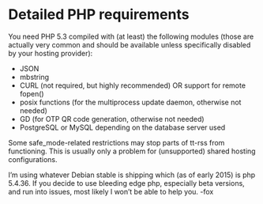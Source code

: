 Detailed PHP requirements
=========================

You need PHP 5.3 compiled with (at least) the following modules (those
are actually very common and should be available unless specifically
disabled by your hosting provider):

-   JSON
-   mbstring
-   CURL (not required, but highly recommended) OR support for remote
    fopen()
-   posix functions (for the multiprocess update daemon, otherwise not
    needed)
-   GD (for OTP QR code generation, otherwise not needed)
-   PostgreSQL or MySQL depending on the database server used

Some safe\_mode-related restrictions may stop parts of tt-rss from
functioning. This is usually only a problem for (unsupported) shared
hosting configurations.

I’m using whatever Debian stable is shipping which (as of early 2015) is
php 5.4.36. If you decide to use bleeding edge php, especially beta
versions, and run into issues, most likely I won’t be able to help you.
-fox

